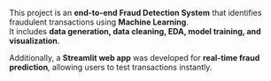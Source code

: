 This project is an **end-to-end Fraud Detection System** that identifies fraudulent transactions using **Machine Learning**.  
It includes **data generation, data cleaning, EDA, model training, and visualization**.  

Additionally, a **Streamlit web app** was developed for **real-time fraud prediction**, allowing users to test transactions instantly. 

